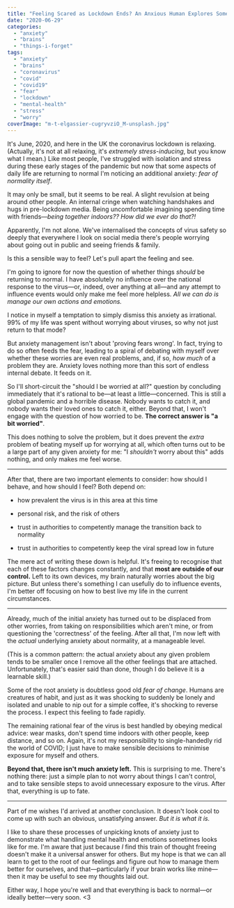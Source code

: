 ```yaml
---
title: "Feeling Scared as Lockdown Ends? An Anxious Human Explores Some Feelings"
date: "2020-06-29"
categories: 
  - "anxiety"
  - "brains"
  - "things-i-forget"
tags: 
  - "anxiety"
  - "brains"
  - "coronavirus"
  - "covid"
  - "covid19"
  - "fear"
  - "lockdown"
  - "mental-health"
  - "stress"
  - "worry"
coverImage: "m-t-elgassier-cugryvziO_M-unsplash.jpg"
---
```


It's June, 2020, and here in the UK the coronavirus lockdown is relaxing. (Actually, it's not at all relaxing, it's _extremely stress-inducing_, but you know what I mean.) Like most people, I've struggled with isolation and stress during these early stages of the pandemic but now that some aspects of daily life are returning to normal I'm noticing an additional anxiety: _fear of normality itself_.

It may only be small, but it seems to be real. A slight revulsion at being around other people. An internal cringe when watching handshakes and hugs in pre-lockdown media. Being uncomfortable imagining spending time with friends—_being together indoors?? How did we ever do that?!_

Apparently, I'm not alone. We've internalised the concepts of virus safety so deeply that everywhere I look on social media there's people worrying about going out in public and seeing friends & family.

Is this a sensible way to feel? Let's pull apart the feeling and see.

<!--more-->

I'm going to ignore for now the question of whether things _should_ be returning to normal. I have absolutely no influence over the national response to the virus—or, indeed, over anything at all—and any attempt to influence events would only make me feel more helpless. _All we can do is manage our own actions and emotions._

I notice in myself a temptation to simply dismiss this anxiety as irrational. 99% of my life was spent without worrying about viruses, so why not just return to that mode?

But anxiety management isn't about 'proving fears wrong'. In fact, trying to do so often feeds the fear, leading to a spiral of debating with myself over whether these worries are even real problems, and, if so, _how much_ of a problem they are. Anxiety loves nothing more than this sort of endless internal debate. It feeds on it.

So I'll short-circuit the "should I be worried at all?" question by concluding immediately that it's rational to be—at least a little—concerned. This is still a global pandemic and a horrible disease. Nobody wants to catch it, and nobody wants their loved ones to catch it, either. Beyond that, I won't engage with the question of how worried to be. **The correct answer is "a bit worried"**.

This does nothing to solve the problem, but it does prevent the _extra_ problem of beating myself up for worrying at all, which often turns out to be a large part of any given anxiety for me: "I _shouldn't_ worry about this" adds nothing, and only makes me feel worse.

* * *

After that, there are two important elements to consider: how should I behave, and how should I feel? Both depend on:

- how prevalent the virus is in this area at this time

- personal risk, and the risk of others

- trust in authorities to competently manage the transition back to normality

- trust in authorities to competently keep the viral spread low in future

The mere act of writing these down is helpful. It's freeing to recognise that each of these factors changes constantly, and that **most are outside of our control.** Left to its own devices, my brain naturally worries about the big picture. But unless there's something I can usefully do to influence events, I'm better off focusing on how to best live my life in the current circumstances.

* * *

Already, much of the initial anxiety has turned out to be displaced from other worries, from taking on responsibilities which aren't mine, or from questioning the 'correctness' of the feeling. After all that, I'm now left with the _actual_ underlying anxiety about normality, at a manageable level.

(This is a common pattern: the actual anxiety about any given problem tends to be smaller once I remove all the other feelings that are attached. Unfortunately, that's easier said than done, though I do believe it is a learnable skill.)

Some of the root anxiety is doubtless good old _fear of change_. Humans are creatures of habit, and just as it was shocking to suddenly be lonely and isolated and unable to nip out for a simple coffee, it's shocking to reverse the process. I expect this feeling to fade rapidly.

The remaining rational fear of the virus is best handled by obeying medical advice: wear masks, don't spend time indoors with other people, keep distance, and so on. Again, it's not my responsibility to single-handedly rid the world of COVID; I just have to make sensible decisions to minimise exposure for myself and others.

**Beyond that, there isn't much anxiety left.** This is surprising to me. There's nothing there: just a simple plan to not worry about things I can't control, and to take sensible steps to avoid unnecessary exposure to the virus. After that, everything is up to fate.

* * *

Part of me wishes I'd arrived at another conclusion. It doesn't look cool to come up with such an obvious, unsatisfying answer. _But it is what it is._

I like to share these processes of unpicking knots of anxiety just to demonstrate what handling mental health and emotions sometimes looks like for me. I'm aware that just because _I_ find this train of thought freeing doesn't make it a universal answer for others. But my hope is that we can all learn to get to the root of our feelings and figure out how to manage them better for ourselves, and that—particularly if your brain works like mine—then it may be useful to see my thoughts laid out.

Either way, I hope you're well and that everything is back to normal—or ideally better—very soon. <3
